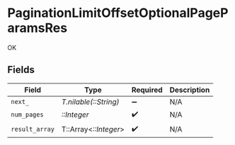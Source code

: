 # PaginationLimitOffsetOptionalPageParamsRes

OK


## Fields

| Field                 | Type                  | Required              | Description           |
| --------------------- | --------------------- | --------------------- | --------------------- |
| `next_`               | *T.nilable(::String)* | :heavy_minus_sign:    | N/A                   |
| `num_pages`           | *::Integer*           | :heavy_check_mark:    | N/A                   |
| `result_array`        | T::Array<*::Integer*> | :heavy_check_mark:    | N/A                   |